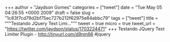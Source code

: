 
+++
author = "Jaydson Gomes"
categories = ["tweet"]
date = "Tue May 05 04:26:55 +0000 2009"
draft = false
slug = "1c83f7cd79d2bf75ec727b212f62975e84abbc79"
tags = ["tweet"]
title = """Testando JQuery Text Limi..."""
tweet = true
micro = true
tweet_url = "https://twitter.com/jaydson/status/1703224471"
+++
Testando JQuery Text Limiter Plugin - http://tinyurl.com/d9nm66 #jquery
